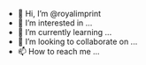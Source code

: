 - 👋 Hi, I’m @royalimprint
- 👀 I’m interested in ...
- 🌱 I’m currently learning ...
- 💞️ I’m looking to collaborate on ...
- 📫 How to reach me ...

<!---
royalimprint/royalimprint is a ✨ special ✨ repository because its `README.md` (this file) appears on your GitHub profile.
You can click the Preview link to take a look at your changes.
--->
